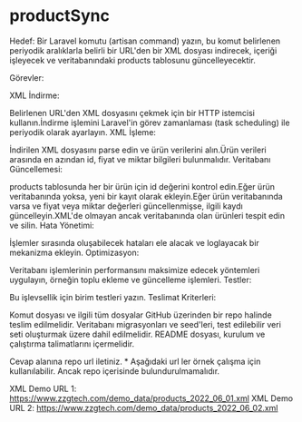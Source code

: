 # productSync

Hedef: Bir Laravel komutu (artisan command) yazın, bu komut belirlenen periyodik aralıklarla belirli bir URL'den bir XML dosyası indirecek, içeriği işleyecek ve veritabanındaki products tablosunu güncelleyecektir.

Görevler:

XML İndirme:

Belirlenen URL'den XML dosyasını çekmek için bir HTTP istemcisi kullanın.İndirme işlemini Laravel'in görev zamanlaması (task scheduling) ile periyodik olarak ayarlayın.
XML İşleme:

İndirilen XML dosyasını parse edin ve ürün verilerini alın.Ürün verileri arasında en azından id, fiyat ve miktar bilgileri bulunmalıdır.
Veritabanı Güncellemesi:

products tablosunda her bir ürün için id değerini kontrol edin.Eğer ürün veritabanında yoksa, yeni bir kayıt olarak ekleyin.Eğer ürün veritabanında varsa ve fiyat veya miktar değerleri güncellenmişse, ilgili kaydı güncelleyin.XML'de olmayan ancak veritabanında olan ürünleri tespit edin ve silin.
Hata Yönetimi:

İşlemler sırasında oluşabilecek hataları ele alacak ve loglayacak bir mekanizma ekleyin.
Optimizasyon:

Veritabanı işlemlerinin performansını maksimize edecek yöntemleri uygulayın, örneğin toplu ekleme ve güncelleme işlemleri.
Testler:

Bu işlevsellik için birim testleri yazın.
Teslimat Kriterleri:

Komut dosyası ve ilgili tüm dosyalar GitHub üzerinden bir repo halinde teslim edilmelidir. Veritabanı migrasyonları ve seed'leri, test edilebilir veri seti oluşturmak üzere dahil edilmelidir. README dosyası, kurulum ve çalıştırma talimatlarını içermelidir.

Cevap alanına repo url iletiniz.
*
Aşağıdaki url ler örnek çalışma için kullanılabilir. Ancak repo içerisinde bulundurulmamalıdır.

XML Demo URL 1: https://www.zzgtech.com/demo_data/products_2022_06_01.xml
XML Demo URL 2: https://www.zzgtech.com/demo_data/products_2022_06_02.xml
